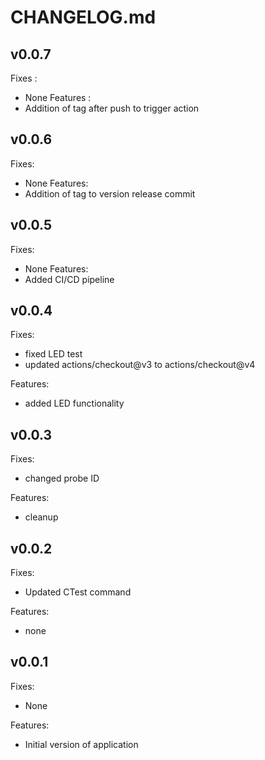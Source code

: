 # CHANGELOG.md

## v0.0.7

Fixes :
 - None
Features : 
 - Addition of tag after push to trigger action 
 

## v0.0.6

Fixes:
 - None
Features: 
 - Addition of tag to version release commit 

## v0.0.5

Fixes:
 - None
Features: 
 - Added CI/CD pipeline
 
## v0.0.4
Fixes:
 - fixed LED test
 - updated actions/checkout@v3 to actions/checkout@v4

Features:
 - added LED functionality

## v0.0.3
Fixes:
 - changed probe ID

Features:
 - cleanup

## v0.0.2
Fixes:
 - Updated CTest command

Features:
 - none

## v0.0.1
Fixes:
 - None

Features:
 - Initial version of application
